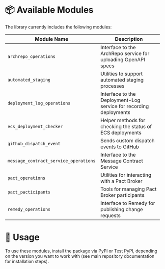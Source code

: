 # 📦 Available Modules

The library currently includes the following modules:

| Module Name                           | Description                                                       |
|---------------------------------------|-------------------------------------------------------------------|
| `archrepo_operations`                 | Interface to the ArchRepo service for uploading OpenAPI specs     |
| `automated_staging`                   | Utilities to support automated staging processes                  |
| `deployment_log_operations`           | Interface to the Deployment-Log service for recording deployments |
| `ecs_deployment_checker`              | Helper methods for checking the status of ECS deployments         |
| `github_dispatch_event`               | Sends custom dispatch events to GitHub                            |
| `message_contract_service_operations` | Interface to the Message Contract Service                         |
| `pact_operations`                     | Utilities for interacting with a Pact Broker                      |
| `pact_pacticipants`                   | Tools for managing Pact Broker participants                       |
| `remedy_operations`                   | Interface to Remedy for publishing change requests                |

# 📖 Usage

To use these modules, install the package via PyPI or Test PyPI, depending on the version you want to work with (see main repository documentation for installation steps).
